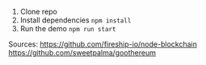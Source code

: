1. Clone repo
2. Install dependencies `npm install`
3. Run the demo `npm run start`

Sources: 
https://github.com/fireship-io/node-blockchain
https://github.com/sweetpalma/goothereum

